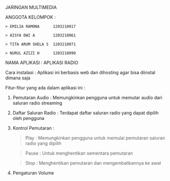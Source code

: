 JARINGAN MULTIMEDIA

ANGGOTA KELOMPOK :

    > EMILIA RAMONA      1203210017
    
    > AISYA DWI A        1203210061
    
    > TITA ARUM SHELA S  1203210071
    
    > NURUL AZIZI H      1203210090

NAMA APLIKASI : APLIKASI RADIO

Cara instalasi : Aplikasi ini berbasis web dan dihosting agar bisa diinstal dimana saja

Fitur-fitur yang ada dalam aplikasi ini :
  1. Pemutaran Audio : Memungkinkan pengguna untuk memutar audio dari saluran radio streaming
  2. Daftar Saluran Radio : Terdapat daftar saluran radio yang dapat dipilih oleh pengguna
  3. Kontrol Pemutaran :
     > Play : Memungkinkan pengguna untuk memulai pemutaran saluran radio yang dipilih
     
     > Pause : Untuk menghentikan sementara pemutaran
     
     > Stop : Menghentikan pemutaran dan mengembalikannya ke awal
     
  4. Pengaturan Volume
